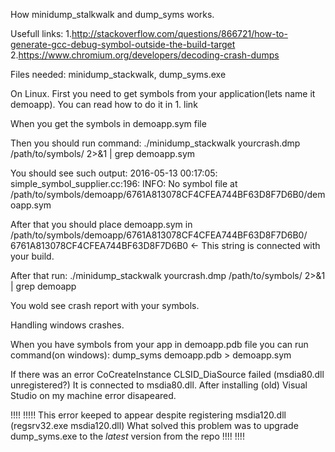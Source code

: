How minidump_stalkwalk and dump_syms works.

Usefull links:
1.http://stackoverflow.com/questions/866721/how-to-generate-gcc-debug-symbol-outside-the-build-target
2.https://www.chromium.org/developers/decoding-crash-dumps

Files needed:
minidump_stackwalk, dump_syms.exe

On Linux.
First you need to get symbols from your application(lets name it demoapp).
You can read how to do it in  1. link

When you get the symbols in demoapp.sym file

Then you should run command:
./minidump_stackwalk yourcrash.dmp /path/to/symbols/ 2>&1 | grep demoapp.sym

You should see such output:
2016-05-13 00:17:05: simple_symbol_supplier.cc:196: INFO: No symbol file at /path/to/symbols/demoapp/6761A813078CF4CFEA744BF63D8F7D6B0/demoapp.sym

After that you should place demoapp.sym in /path/to/symbols/demoapp/6761A813078CF4CFEA744BF63D8F7D6B0/
6761A813078CF4CFEA744BF63D8F7D6B0 <- This string is connected with your build.

After that run:
./minidump_stackwalk yourcrash.dmp /path/to/symbols/ 2>&1 | grep demoapp

You wold see crash report with your symbols.




Handling windows crashes.

When you have symbols from your app in demoapp.pdb file you can run command(on windows):
dump_syms demoapp.pdb > demoapp.sym

If there was an error CoCreateInstance CLSID_DiaSource failed (msdia80.dll unregistered?)
It is connected to msdia80.dll.
After installing (old) Visual Studio on my machine error disapeared.

!!!! <IMPORTANT> !!!!!
This error keeped to appear despite registering msdia120.dll (regsrv32.exe msdia120.dll)
What solved this problem was to upgrade dump_syms.exe to the _latest_ version from the repo
!!!! </IMPORTANT> !!!!
